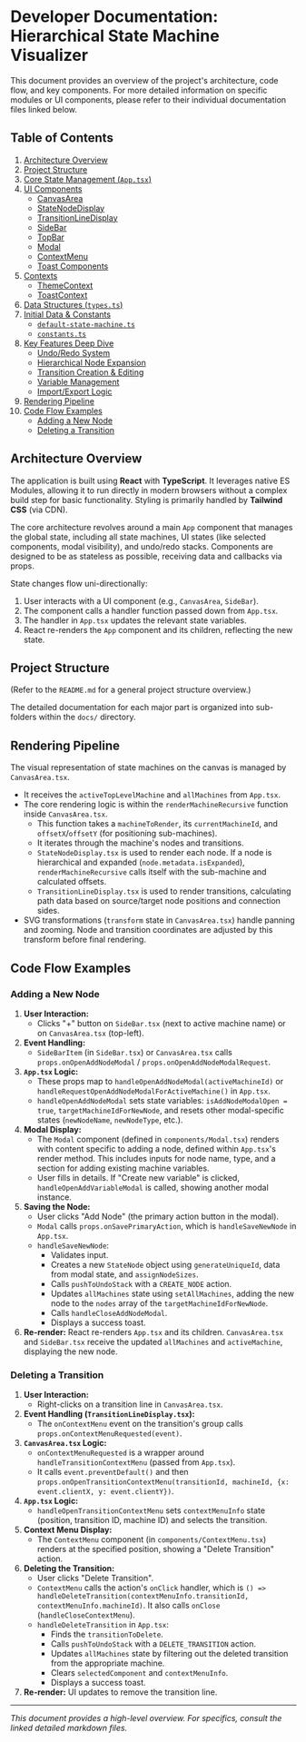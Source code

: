 
# Developer Documentation: Hierarchical State Machine Visualizer

This document provides an overview of the project's architecture, code flow, and key components. For more detailed information on specific modules or UI components, please refer to their individual documentation files linked below.

## Table of Contents

1.  [Architecture Overview](#architecture-overview)
2.  [Project Structure](#project-structure)
3.  [Core State Management (`App.tsx`)](./docs/App.md)
4.  [UI Components](./docs/ui-components/README.md)
    *   [CanvasArea](./docs/ui-components/CanvasArea.md)
    *   [StateNodeDisplay](./docs/ui-components/StateNodeDisplay.md)
    *   [TransitionLineDisplay](./docs/ui-components/TransitionLineDisplay.md)
    *   [SideBar](./docs/ui-components/SideBar.md)
    *   [TopBar](./docs/ui-components/TopBar.md)
    *   [Modal](./docs/ui-components/Modal.md)
    *   [ContextMenu](./docs/ui-components/ContextMenu.md)
    *   [Toast Components](./docs/ui-components/Toast.md)
5.  [Contexts](./docs/contexts/README.md)
    *   [ThemeContext](./docs/contexts/ThemeContext.md)
    *   [ToastContext](./docs/contexts/ToastContext.md)
6.  [Data Structures (`types.ts`)](./docs/types.md)
7.  [Initial Data & Constants](./docs/initialization.md)
    *   [`default-state-machine.ts`](./docs/initialization.md#default-state-machines)
    *   [`constants.ts`](./docs/initialization.md#constants)
8.  [Key Features Deep Dive](./docs/features/README.md)
    *   [Undo/Redo System](./docs/features/UndoRedo.md)
    *   [Hierarchical Node Expansion](./docs/features/HierarchicalExpansion.md)
    *   [Transition Creation & Editing](./docs/features/Transitions.md)
    *   [Variable Management](./docs/features/Variables.md)
    *   [Import/Export Logic](./docs/features/ImportExport.md)
9.  [Rendering Pipeline](#rendering-pipeline)
10. [Code Flow Examples](#code-flow-examples)
    *   [Adding a New Node](#adding-a-new-node)
    *   [Deleting a Transition](#deleting-a-transition)

## Architecture Overview

The application is built using **React** with **TypeScript**. It leverages native ES Modules, allowing it to run directly in modern browsers without a complex build step for basic functionality. Styling is primarily handled by **Tailwind CSS** (via CDN).

The core architecture revolves around a main `App` component that manages the global state, including all state machines, UI states (like selected components, modal visibility), and undo/redo stacks. Components are designed to be as stateless as possible, receiving data and callbacks via props.

State changes flow uni-directionally:
1.  User interacts with a UI component (e.g., `CanvasArea`, `SideBar`).
2.  The component calls a handler function passed down from `App.tsx`.
3.  The handler in `App.tsx` updates the relevant state variables.
4.  React re-renders the `App` component and its children, reflecting the new state.

## Project Structure

(Refer to the `README.md` for a general project structure overview.)

The detailed documentation for each major part is organized into sub-folders within the `docs/` directory.

## Rendering Pipeline

The visual representation of state machines on the canvas is managed by `CanvasArea.tsx`.
*   It receives the `activeTopLevelMachine` and `allMachines` from `App.tsx`.
*   The core rendering logic is within the `renderMachineRecursive` function inside `CanvasArea.tsx`.
    *   This function takes a `machineToRender`, its `currentMachineId`, and `offsetX`/`offsetY` (for positioning sub-machines).
    *   It iterates through the machine's nodes and transitions.
    *   `StateNodeDisplay.tsx` is used to render each node. If a node is hierarchical and expanded (`node.metadata.isExpanded`), `renderMachineRecursive` calls itself with the sub-machine and calculated offsets.
    *   `TransitionLineDisplay.tsx` is used to render transitions, calculating path data based on source/target node positions and connection sides.
*   SVG transformations (`transform` state in `CanvasArea.tsx`) handle panning and zooming. Node and transition coordinates are adjusted by this transform before final rendering.

## Code Flow Examples

### Adding a New Node

1.  **User Interaction:**
    *   Clicks "+" button on `SideBar.tsx` (next to active machine name) or on `CanvasArea.tsx` (top-left).
2.  **Event Handling:**
    *   `SideBarItem` (in `SideBar.tsx`) or `CanvasArea.tsx` calls `props.onOpenAddNodeModal` / `props.onOpenAddNodeModalRequest`.
3.  **`App.tsx` Logic:**
    *   These props map to `handleOpenAddNodeModal(activeMachineId)` or `handleRequestOpenAddNodeModalForActiveMachine()` in `App.tsx`.
    *   `handleOpenAddNodeModal` sets state variables: `isAddNodeModalOpen = true`, `targetMachineIdForNewNode`, and resets other modal-specific states (`newNodeName`, `newNodeType`, etc.).
4.  **Modal Display:**
    *   The `Modal` component (defined in `components/Modal.tsx`) renders with content specific to adding a node, defined within `App.tsx`'s render method. This includes inputs for node name, type, and a section for adding existing machine variables.
    *   User fills in details. If "Create new variable" is clicked, `handleOpenAddVariableModal` is called, showing another modal instance.
5.  **Saving the Node:**
    *   User clicks "Add Node" (the primary action button in the modal).
    *   `Modal` calls `props.onSavePrimaryAction`, which is `handleSaveNewNode` in `App.tsx`.
    *   `handleSaveNewNode`:
        *   Validates input.
        *   Creates a new `StateNode` object using `generateUniqueId`, data from modal state, and `assignNodeSizes`.
        *   Calls `pushToUndoStack` with a `CREATE_NODE` action.
        *   Updates `allMachines` state using `setAllMachines`, adding the new node to the `nodes` array of the `targetMachineIdForNewNode`.
        *   Calls `handleCloseAddNodeModal`.
        *   Displays a success toast.
6.  **Re-render:** React re-renders `App.tsx` and its children. `CanvasArea.tsx` and `SideBar.tsx` receive the updated `allMachines` and `activeMachine`, displaying the new node.

### Deleting a Transition

1.  **User Interaction:**
    *   Right-clicks on a transition line in `CanvasArea.tsx`.
2.  **Event Handling (`TransitionLineDisplay.tsx`):**
    *   The `onContextMenu` event on the transition's group calls `props.onContextMenuRequested(event)`.
3.  **`CanvasArea.tsx` Logic:**
    *   `onContextMenuRequested` is a wrapper around `handleTransitionContextMenu` (passed from `App.tsx`).
    *   It calls `event.preventDefault()` and then `props.onOpenTransitionContextMenu(transitionId, machineId, {x: event.clientX, y: event.clientY})`.
4.  **`App.tsx` Logic:**
    *   `handleOpenTransitionContextMenu` sets `contextMenuInfo` state (position, transition ID, machine ID) and selects the transition.
5.  **Context Menu Display:**
    *   The `ContextMenu` component (in `components/ContextMenu.tsx`) renders at the specified position, showing a "Delete Transition" action.
6.  **Deleting the Transition:**
    *   User clicks "Delete Transition".
    *   `ContextMenu` calls the action's `onClick` handler, which is `() => handleDeleteTransition(contextMenuInfo.transitionId, contextMenuInfo.machineId)`. It also calls `onClose` (`handleCloseContextMenu`).
    *   `handleDeleteTransition` in `App.tsx`:
        *   Finds the `transitionToDelete`.
        *   Calls `pushToUndoStack` with a `DELETE_TRANSITION` action.
        *   Updates `allMachines` state by filtering out the deleted transition from the appropriate machine.
        *   Clears `selectedComponent` and `contextMenuInfo`.
        *   Displays a success toast.
7.  **Re-render:** UI updates to remove the transition line.

---
*This document provides a high-level overview. For specifics, consult the linked detailed markdown files.*
